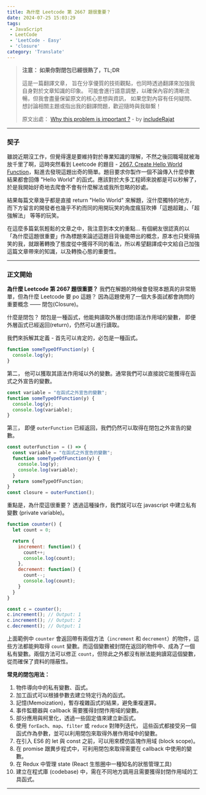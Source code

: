 ```yaml
---
title: 為什麼 Leetcode 第 2667 題很重要？
date: 2024-07-25 15:03:29
tags:
 - JavaScript
 - LeetCode
 - 'LeetCode - Easy'
 - 'closure'
category: 'Translate'
---
```


> **注意： 如果你對閉包已經很熟了，TL;DR**
>
> 這是一篇翻譯文章，
> 旨在分享優質的技術觀點，也同時透過翻譯來加強我自身對於文章知識的印象。
> 可能會進行語意調整，以確保內容的清晰流暢，但我會盡量保留原文的核心思想與資訊，
> 如果您對內容有任何疑問、想討論相關主題或指出我的翻譯問題，歡迎隨時與我聯繫！
>
> 原文出處：
> [Why this problem is important ?](https://leetcode.com/problems/create-hello-world-function/solutions/3487523/why-this-problem-is-important) - by [includeRajat](https://leetcode.com/u/includeRajat/)

---

### 契子
雖說近期沒工作，但覺得還是要維持對於專業知識的理解，不然之後回職場就被海放千里了啊，這時突然看到 Leetcode 的題目 - [2667. Create Hello World Function](https://leetcode.com/problems/create-hello-world-function/description/)，點進去發現這題出奇的簡單。題目要求你製作一個不論傳入什麼參數結果都會回傳 "Hello World" 的函式。應該對於大多工程師來說都是可以秒解了，於是我開始好奇地去爬會不會有什麼解法或我所忽略的妙處。

結果每篇文章幾乎都是直接 return  "Hello World" 來解題，沒什麼獨特的地方，而下方留言的開發者也幾乎不約而同的用開玩笑的角度瘋狂吹捧「這題超難」、「超強解法」 等等的玩笑。

在這麼多篇氣氛輕鬆的文章之中，我注意到本文的重點... 有個網友很認真的以「為什麼這題很重要」作為標題來論述這題目背後能帶出的概念，原本也只覺得搞笑的我，就跟著轉換了態度從中獲得不同的看法，所以希望翻譯成中文給自己加強這篇文章帶來的知識，以及轉換心態的重要性。

---

### 正文開始
**為什麼 Leetcode 第 2667 題很重要？**
我們在解題的時候會發現本題真的非常簡單，但為什麼 Leetcode 要 po 這題？
因為這題使用了一個大多面試都會詢問的重要概念 —— 閉包(Closure)。

什麼是閉包？
閉包是一種函式，他能夠讀取外層(封閉)語法作用域的變數，
即便外層函式已經返回(return)，仍然可以進行讀取。

我們來拆解其定義 -
首先可以肯定的，必包是一種函式。
```js
function someTypeOfFunction(y) {
  console.log(y);
}
```

第二，
他可以獲取其語法作用域以外的變數。通常我們可以直接說它能獲得在函式之外宣告的變數。
```js
const variable = "在函式之外宣告的變數";
function someTypeOfFunction(y) {
  console.log(y);
  console.log(variable);
}
```

第三，
即便 `outerFunction` 已經返回，我們仍然可以取得在閉包之外宣告的變數。
```js
const outerFunction = () => {
  const variable = "在函式之外宣告的變數";
  function someTypeOfFunction(y) {
    console.log(y);
    console.log(variable);
  }
  return someTypeOfFunction;
}
const closure = outerFunction();
```

重點是，為什麼這很重要？
透過這種操作，我們就可以在 javascript 中建立私有變數 (private variable)。
```js
function counter() {
  let count = 0;

  return {
    increment: function() {
      count++;
      console.log(count);
    },
    decrement: function() {
      count--;
      console.log(count);
    }
  }
}

const c = counter();
c.increment(); // Output: 1
c.increment(); // Output: 2
c.decrement(); // Output: 1
```

上面範例中 `counter` 會返回帶有兩個方法（`increment` 和 `decrement`）的物件，這些方法都能夠取得 `count` 變數。而這個變數被封閉在返回的物件中、成為了一個私有變數。兩個方法可以修正 `count`，但除此之外都沒有辦法能夠讀寫這個變數，從而確保了資料的隱蔽性。

**常見的閉包用法：**
1. 物件導向中的私有變數、函式。
2. 加工函式可以根據參數去建立特定行為的函式。
3. 記憶(Memoization)，暫存複雜函式的結果，避免重複運算。
4. 事件監聽器與 callback 需要獲得封閉作用域的變數。
5. 部分應用與柯里化，透過一些固定值來建立新函式。
6. 使用 `forEach`、`map`、`filter` 或 `reduce` 對陣列迭代，
這些函式都接受另一個函式作為參數，並可以利用閉包來取得外層作用域中的變數。
7. 在引入 ES6 的 let 與 const 之前，可以用來模仿區塊作用域 (block scope)。
8. 在 promise 跟異步程式中，可利用閉包來取得需要在 callback 中使用的變數。
9. 在 Redux 中管理 state (React 生態圈中一種知名的狀態管理工具)
10. 建立在程式庫 (codebase) 中，需在不同地方調用且需要獲得封閉作用域的工具函式。

---